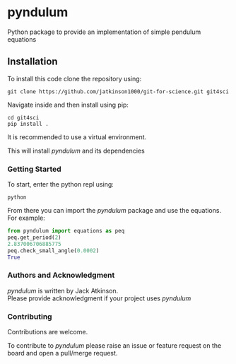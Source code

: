 # pyndulum

Python package to provide an implementation of simple pendulum equations


## Installation

To install this code clone the repository using:
```
git clone https://github.com/jatkinson1000/git-for-science.git git4sci
```
Navigate inside and then install using pip:
```
cd git4sci
pip install .
```
It is recommended to use a virtual environment.

This will install _pyndulum_ and its dependencies


### Getting Started

To start, enter the python repl using:
```
python
```

From there you can import the _pyndulum_ package and use the equations.\
For example:
```python
from pyndulum import equations as peq
peq.get_period(2)
2.837006706885775
peq.check_small_angle(0.0002)
True
```

### Authors and Acknowledgment

_pyndulum_ is written by Jack Atkinson.\
Please provide acknowledgment if your project uses _pyndulum_


### Contributing

Contributions are welcome.

To contribute to _pyndulum_ please raise an issue or feature request on the board and
open a pull/merge request.
